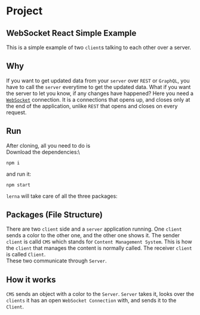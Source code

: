 # Project
## WebSocket React Simple Example
This is a simple example of two `client`s talking to each other over a server.

## Why
If you want to get updated data from your `server` over `REST` or `GraphQL`, you have to call the `server` everytime to get the updated data.
What if you want the server to let you know, if any changes have happened? Here you need a [`WebSocket`](https://developer.mozilla.org/en-US/docs/Web/API/WebSockets_API) connection. It is a connections that opens up, and closes only at the end of the application, unlike `REST` that opens and closes on every request.

## Run
After cloning, all you need to do is \
Download the dependencies:\
```
npm i
```
and run it:
```
npm start
```
`lerna` will take care of all the three packages:
## Packages (File Structure)
There are two `client` side and a `server` application running. One `client` sends a color to the other one, and the other one shows it. The sender `client` is calld `CMS` which stands for `Content Management System`. This is how the `client` that manages the content is normally called. The receiver `client` is called `Client`.\
These two communicate through `Server`.

 ## How it works
 `CMS` sends an object with a color to the `Server`. `Server` takes it, looks over the `clients` it has an open `WebSocket Connection` with, and sends it to the `Client`.